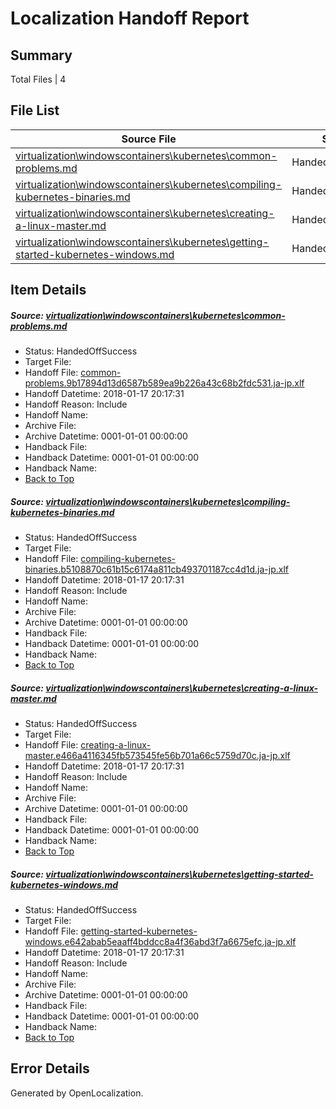 # <a name='report-top'></a> Localization Handoff Report

## Summary
 Total Files | 4

## File List
 Source File | Status | Details 
 ----------- | ------ | ------- 
 [virtualization\windowscontainers\kubernetes\common-problems.md](https://github.com/Microsoft/Virtualization-Documentation-Private/blob/b0e21468f880a902df63ea6bc589dfcff1530d6e/virtualization/windowscontainers/kubernetes/common-problems.md) | HandedOffSuccess | [Details](#4fb7ac312b08c63564beb0f40889ff6a050c7166334)
 [virtualization\windowscontainers\kubernetes\compiling-kubernetes-binaries.md](https://github.com/Microsoft/Virtualization-Documentation-Private/blob/b0e21468f880a902df63ea6bc589dfcff1530d6e/virtualization/windowscontainers/kubernetes/compiling-kubernetes-binaries.md) | HandedOffSuccess | [Details](#c9b0146202d7e9e5d857ca88faa43282bd504dfa335)
 [virtualization\windowscontainers\kubernetes\creating-a-linux-master.md](https://github.com/Microsoft/Virtualization-Documentation-Private/blob/b0e21468f880a902df63ea6bc589dfcff1530d6e/virtualization/windowscontainers/kubernetes/creating-a-linux-master.md) | HandedOffSuccess | [Details](#d5251b1a2dc06bef396820e324fb240eed04acc8337)
 [virtualization\windowscontainers\kubernetes\getting-started-kubernetes-windows.md](https://github.com/Microsoft/Virtualization-Documentation-Private/blob/b0e21468f880a902df63ea6bc589dfcff1530d6e/virtualization/windowscontainers/kubernetes/getting-started-kubernetes-windows.md) | HandedOffSuccess | [Details](#f1b832f8a21c034582e157342acf7826fb7b6ea3338)

## Item Details
##### <a name='4fb7ac312b08c63564beb0f40889ff6a050c7166334'></a> Source: [virtualization\windowscontainers\kubernetes\common-problems.md](https://github.com/Microsoft/Virtualization-Documentation-Private/blob/b0e21468f880a902df63ea6bc589dfcff1530d6e/virtualization/windowscontainers/kubernetes/common-problems.md)
* Status: HandedOffSuccess
* Target File: 
* Handoff File: [common-problems.9b17894d13d6587b589ea9b226a43c68b2fdc531.ja-jp.xlf](https://github.com/MicrosoftDocs/Virtualization-Documentation-Private.handoff/blob/799448d3f8e5e3db56e22eef405fc1ac74350a51/ol-handoff/MicrosoftDocs/Virtualization-Documentation-Private.ja-jp/live/common-problems.9b17894d13d6587b589ea9b226a43c68b2fdc531.ja-jp.xlf)
* Handoff Datetime: 2018-01-17 20:17:31
* Handoff Reason: Include
* Handoff Name: 
* Archive File: 
* Archive Datetime: 0001-01-01 00:00:00
* Handback File: 
* Handback Datetime: 0001-01-01 00:00:00
* Handback Name: 
* [Back to Top](#report-top)

##### <a name='c9b0146202d7e9e5d857ca88faa43282bd504dfa335'></a> Source: [virtualization\windowscontainers\kubernetes\compiling-kubernetes-binaries.md](https://github.com/Microsoft/Virtualization-Documentation-Private/blob/b0e21468f880a902df63ea6bc589dfcff1530d6e/virtualization/windowscontainers/kubernetes/compiling-kubernetes-binaries.md)
* Status: HandedOffSuccess
* Target File: 
* Handoff File: [compiling-kubernetes-binaries.b5108870c61b15c6174a811cb493701187cc4d1d.ja-jp.xlf](https://github.com/MicrosoftDocs/Virtualization-Documentation-Private.handoff/blob/799448d3f8e5e3db56e22eef405fc1ac74350a51/ol-handoff/MicrosoftDocs/Virtualization-Documentation-Private.ja-jp/live/compiling-kubernetes-binaries.b5108870c61b15c6174a811cb493701187cc4d1d.ja-jp.xlf)
* Handoff Datetime: 2018-01-17 20:17:31
* Handoff Reason: Include
* Handoff Name: 
* Archive File: 
* Archive Datetime: 0001-01-01 00:00:00
* Handback File: 
* Handback Datetime: 0001-01-01 00:00:00
* Handback Name: 
* [Back to Top](#report-top)

##### <a name='d5251b1a2dc06bef396820e324fb240eed04acc8337'></a> Source: [virtualization\windowscontainers\kubernetes\creating-a-linux-master.md](https://github.com/Microsoft/Virtualization-Documentation-Private/blob/b0e21468f880a902df63ea6bc589dfcff1530d6e/virtualization/windowscontainers/kubernetes/creating-a-linux-master.md)
* Status: HandedOffSuccess
* Target File: 
* Handoff File: [creating-a-linux-master.e466a4116345fb573545fe56b701a66c5759d70c.ja-jp.xlf](https://github.com/MicrosoftDocs/Virtualization-Documentation-Private.handoff/blob/799448d3f8e5e3db56e22eef405fc1ac74350a51/ol-handoff/MicrosoftDocs/Virtualization-Documentation-Private.ja-jp/live/creating-a-linux-master.e466a4116345fb573545fe56b701a66c5759d70c.ja-jp.xlf)
* Handoff Datetime: 2018-01-17 20:17:31
* Handoff Reason: Include
* Handoff Name: 
* Archive File: 
* Archive Datetime: 0001-01-01 00:00:00
* Handback File: 
* Handback Datetime: 0001-01-01 00:00:00
* Handback Name: 
* [Back to Top](#report-top)

##### <a name='f1b832f8a21c034582e157342acf7826fb7b6ea3338'></a> Source: [virtualization\windowscontainers\kubernetes\getting-started-kubernetes-windows.md](https://github.com/Microsoft/Virtualization-Documentation-Private/blob/b0e21468f880a902df63ea6bc589dfcff1530d6e/virtualization/windowscontainers/kubernetes/getting-started-kubernetes-windows.md)
* Status: HandedOffSuccess
* Target File: 
* Handoff File: [getting-started-kubernetes-windows.e642abab5eaaff4bddcc8a4f36abd3f7a6675efc.ja-jp.xlf](https://github.com/MicrosoftDocs/Virtualization-Documentation-Private.handoff/blob/799448d3f8e5e3db56e22eef405fc1ac74350a51/ol-handoff/MicrosoftDocs/Virtualization-Documentation-Private.ja-jp/live/getting-started-kubernetes-windows.e642abab5eaaff4bddcc8a4f36abd3f7a6675efc.ja-jp.xlf)
* Handoff Datetime: 2018-01-17 20:17:31
* Handoff Reason: Include
* Handoff Name: 
* Archive File: 
* Archive Datetime: 0001-01-01 00:00:00
* Handback File: 
* Handback Datetime: 0001-01-01 00:00:00
* Handback Name: 
* [Back to Top](#report-top)


## Error Details

Generated by OpenLocalization.
